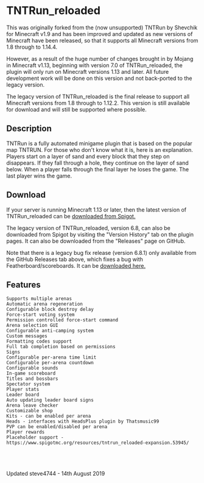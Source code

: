 # TNTRun_reloaded

This was originally forked from the (now unsupported) TNTRun by Shevchik for Minecraft v1.9 and has been improved and updated as new versions of Minecraft have been released, so that it supports all Minecraft versions from 1.8 through to 1.14.4.

However, as a result of the huge number of changes brought in by Mojang in Minecraft v1.13, beginning with version 7.0 of TNTRun\_reloaded, the plugin will only run on Minecraft versions 1.13 and later. All future development work will be done on this version and not back-ported to the legacy version.

The legacy version of TNTRun\_reloaded is the final release to support all Minecraft versions from 1.8 through to 1.12.2. This version is still available for download and will still be supported where possible.

## Description

TNTRun is a fully automated minigame plugin that is based on the popular map TNTRUN. For those who don't know what it is, here is an explanation.
Players start on a layer of sand and every block that they step on disappears. If they fall through a hole, they continue on the layer of sand below. 
When  a player falls through the final layer he loses the game. The last player wins the game.

## Download

If your server is running Minecraft 1.13 or later, then the latest version of TNTRun\_reloaded can be [downloaded from Spigot.](https://www.spigotmc.org/resources/tntrun_reloaded.53359/ "TNTRun_reloaded")

The legacy version of TNTRun\_reloaded, version 6.8, can also be downloaded from Spigot by visiting the "Version History" tab on the plugin pages. It can also be downloaded from the "Releases" page on GitHub.


Note that there is a legacy bug fix release (version 6.8.1) only available from the GitHub Releases tab above, which fixes a bug with Featherboard/scoreboards. It can be [downloaded here.](https://github.com/steve4744/TNTRun/releases/download/v6.8.1/TNTRun_reloaded_6.8.1.jar "v6.8.1")


## Features

    Supports multiple arenas
    Automatic arena regeneration
    Configurable block destroy delay
    Force-start voting system
    Permission controlled force-start command
    Arena selection GUI
    Configurable anti-camping system
    Custom messages
    Formatting codes support
    Full tab completion based on permissions
    Signs
    Configurable per-arena time limit
    Configurable per-arena countdown
    Configurable sounds
    In-game scoreboard
    Titles and bossbars
    Spectator system
    Player stats
    Leader board
    Auto updating leader board signs
    Arena leave checker
    Customizable shop
    Kits - can be enabled per arena
    Heads - interfaces with HeadsPlus plugin by Thatsmusic99
    PVP can be enabled/disabled per arena
    Player rewards
    Placeholder support - https://www.spigotmc.org/resources/tntrun_reloaded-expansion.53945/

<br />
<br />
<br />
Updated steve4744 - 14th August 2019
